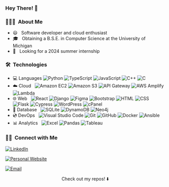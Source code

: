 <h3> Hey There! 👋 </h3>
              

<h3> 👨🏻‍💻 &nbsp;About Me </h3>

- 😃 &nbsp; Software developer and cloud enthusiast
- 🎓 &nbsp; Obtaining a B.S.E. in Computer Science at the University of Michigan
- 💼 &nbsp; Looking for a 2024 summer internship

<h3> 🛠 &nbsp;Technologies </h3>

- :computer: Languages
  ![Python](https://img.shields.io/badge/-Python-333333?style=flat&logo=python)
  ![TypeScript](https://img.shields.io/badge/-TypeScript-333333?style=flat&logo=typescript)
  ![JavaScript](https://img.shields.io/badge/-JavaScript-333333?style=flat&logo=javascript)
  ![C++](https://img.shields.io/badge/-C++-333333?style=flat&logo=C%2B%2B&logoColor=00599C) 
  ![C](https://img.shields.io/badge/-C-333333?style=flat&logo=c)
 - ☁️ Cloud &nbsp;
 ![Amazon EC2](https://img.shields.io/badge/-Amazon%20EC2-333333?style=flat&logo=amazonec2)
 ![Amazon S3](https://img.shields.io/badge/-Amazon%20S3-333333?style=flat&logo=amazons3)
 ![API Gateway](https://img.shields.io/badge/-API%20Gateway-333333?style=flat&logo=amazon-api-gateway)
 ![AWS Amplify](https://img.shields.io/badge/-AWS%20Amplify-333333?style=flat&logo=aws-amplify)
 ![Lambda](https://img.shields.io/badge/-Lambda-333333?style=flat&logo=aws-lambda)
- 🌐 Web &nbsp;
  ![React](https://img.shields.io/badge/-React-333333?style=flat&logo=react)
  ![Django](https://img.shields.io/badge/-Django-333333?style=flat&logo=django&logoColor=092E20)
  ![Figma](https://img.shields.io/badge/-Figma-333333?style=flat&logo=figma)
  ![Bootstrap](https://img.shields.io/badge/-Bootstrap-333333?style=flat&logo=bootstrap)
  ![HTML](https://img.shields.io/badge/-HTML-333333?style=flat&logo=html5)
  ![CSS](https://img.shields.io/badge/-CSS-333333?style=flat&logo=css3&logoColor=1572B6)
  ![Flask](https://img.shields.io/badge/-Flask-333333?style=flat&logo=flask)
  ![Cypress](https://img.shields.io/badge/-Cypress-333333?style=flat&logo=cypress)
  ![WordPress](https://img.shields.io/badge/-WordPress-333333?logo=wordpress&style=flat&logoColor=21759B)
  ![cPanel](https://img.shields.io/badge/-cPanel-333333?logo=cpanel&style=flat)
- 💾 Database &nbsp;
  ![SQLite](https://img.shields.io/badge/-SQLite-333333?style=flat&logo=sqlite&logoColor=003B57)
  ![DynamoDB](https://img.shields.io/badge/-DynamoDB-333333?style=flat&logo=amazon-dynamodb&logoColor=4053D6)
  ![Neo4j](https://img.shields.io/badge/-Neo4j-333333?style=flat&logo=neo4j)
- 💿 DevOps &nbsp;
  ![Visual Studio Code](https://img.shields.io/badge/-Visual%20Studio%20Code-333333?style=flat&logo=visual-studio-code&logoColor=007ACC)
  ![Git](https://img.shields.io/badge/-Git-333333?style=flat&logo=git)
  ![GitHub](https://img.shields.io/badge/-GitHub-333333?style=flat&logo=github&logoColor=181717)
  ![Docker](https://img.shields.io/badge/-Docker-333333?style=flat&logo=docker)
  ![Ansible](https://img.shields.io/badge/-Ansible-333333?style=flat&logo=ansible&logoColor=EE0000)
 - 📊 Analytics &nbsp;
  ![Excel](https://img.shields.io/badge/-Excel-333333?style=flat&logo=microsoftexcel&logoColor=217346)
  ![Pandas](https://img.shields.io/badge/-Pandas-333333?style=flat&logo=pandas)
  ![Tableau](https://img.shields.io/badge/-Tableau-333333?style=flat&logo=tableau)

   
 
<h3> 🤝🏻 &nbsp;Connect with Me </h3>

<p>
<a href="https://www.linkedin.com/in/rishiraj-c/"><img alt="LinkedIn" src="https://img.shields.io/badge/LinkedIn-LinkedIn%20Profile-blue?style=flat-square&logo=linkedin"></a> 
</p>
<p>
<a href="https://rchandra20.github.io/personal-portfolio"><img alt="Personal Website" src="https://img.shields.io/badge/GitHub%20Pages-Personal%20Website-black?style=flat-square&logo=githubpages"></a> 
</p>
<p>
<a href="mailto:rajchan@umich.edu"><img alt="Email" src="https://img.shields.io/badge/Email-rajchan@umich.edu-red?style=flat-square&logo=gmail"></a>
</p>

<p align="center">
Check out my repos! ⬇️ 
</p>
                        

<!---
rchandra20/rchandra20 is a ✨ special ✨ repository because its `README.md` (this file) appears on your GitHub profile.
You can click the Preview link to take a look at your changes.
--->
